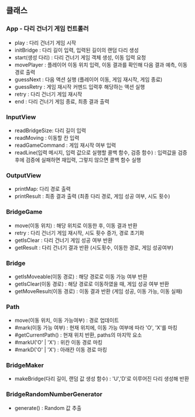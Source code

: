 ## 클래스

### App - 다리 건너기 게임 컨트롤러

- play : 다리 건너기 게임 시작
- initBridge : 다리 길이 입력, 입력된 길이의 랜덤 다리 생성
- start(생성 다리) : 다리 건너기 게임 객체 생성, 이동 입력 요청
- movePlayer : 플레이어 이동 위치 입력, 이동 결과를 확인해 다음 결과 예측, 이동 경로 출력
- guessNext : 다음 액션 실행 (플레이어 이동, 게임 재시작, 게임 종료)
- guessRetry : 게임 재시작 커멘드 입력후 해당하는 액션 실행
- retry : 다리 건너기 게임 재시작
- end : 다리 건너기 게임 종료, 최종 결과 출력

### InputView

- readBridgeSize: 다리 길이 입력
- readMoving : 이동할 칸 입력
- readGameCommand : 게임 재시작 여부 입력
- readLine(입력 메시지, 입력 값으로 실행할 콜백 함수, 검증 함수) : 입력값을 검증 후에 검증에 실패하면 재입력, 그렇지 않으면 콜백 함수 실행

### OutputView

- printMap: 다리 경로 출력
- printResult : 최종 결과 출력 (최종 다리 경로, 게임 성공 여부, 시도 횟수)

### BridgeGame

- move(이동 위치) : 해당 위치로 이동한 후, 이동 결과 반환
- retry : 다리 건너기 게임 재시작, 시도 횟수 증가, 경로 초기화
- getIsClear : 다리 건너기 게임 성공 여부 반환
- getResult : 다리 건너기 결과 반환 (시도횟수, 이동한 경로, 게임 성공여부)

### Bridge

- getIsMoveable(이동 경로) : 해당 경로로 이동 가능 여부 반환
- getIsClear(이동 경로) : 해당 경로로 이동하였을 때, 게임 성공 여부 반환
- getMoveResult(이동 경로) : 이동 결과 반환 (게임 성공, 이동 가능, 이동 실패)

### Path

- move(이동 위치, 이동 가능여부) : 경로 업데이트
- #mark(이동 가능 여부) : 현재 위치에, 이동 가능 여부에 따라 'O', 'X'를 마킹
- #getCurrentPath() : 현재 위치 반환, paths의 마지막 요소
- #markU('O' | 'X') : 위칸 이동 경로 마킹
- #markD('O' | 'X') : 아래칸 이동 경로 마킹

### BridgeMaker

- makeBridge(다리 길이, 랜덤 값 생성 함수) : 'U','D'로 이루어진 다리 생성해 반환

### BridgeRandomNumberGenerator

- generate() : Random 값 추출
